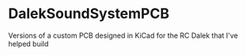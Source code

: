 # DalekSoundSystemPCB
Versions of a custom PCB designed in KiCad for the RC Dalek that I've helped build
